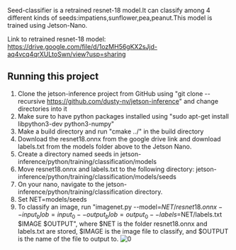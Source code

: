 Seed-classifier is a retrained resnet-18 model.It can classify among 4 different kinds of seeds:impatiens,sunflower,pea,peanut.This model is trained using Jetson-Nano.

Link to retrained resnet-18 model:
https://drive.google.com/file/d/1ozMH56gKX2sJjd-aq4vcq4qrXULtoSwn/view?usp=sharing

## Running this project
1. Clone the jetson-inference project from GitHub using "git clone --recursive https://github.com/dusty-nv/jetson-inference" and change directories into it
2. Make sure to have python packages installed using "sudo apt-get install libpython3-dev python3-numpy"
3. Make a build directory and run "cmake ../" in the build directory
4. Download the resnet18.onnx from the google drive link and download labels.txt from the models folder above to the Jetson Nano.
5. Create a directory named seeds in jetson-inference/python/training/classification/models
6. Move resnet18.onnx and labels.txt to the following directory: jetson-inference/python/training/classification/models/seeds
7. On your nano, navigate to the jetson-inference/python/training/classification directory.
8. Set NET=models/seeds
9. To classify an image, run "imagenet.py --model=$NET/resnet18.onnx --input_blob=input_0 --output_blob=output_0 --labels=$NET/labels.txt $IMAGE $OUTPUT", where $NET is the folder resnet18.onnx and labels.txt are stored, $IMAGE is the image file to classify, and $OUTPUT is the name of the file to output to.
![0](https://github.com/user-attachments/assets/39a18034-0fed-4403-b47d-e17772dd5c3f)
